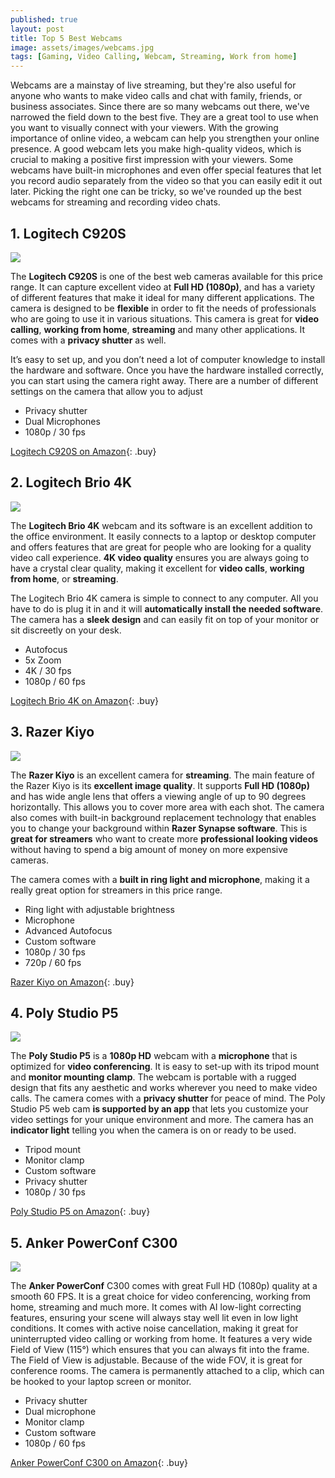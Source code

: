 ```yaml
---
published: true
layout: post
title: Top 5 Best Webcams
image: assets/images/webcams.jpg
tags: [Gaming, Video Calling, Webcam, Streaming, Work from home]
---
```


Webcams are a mainstay of live streaming, but they're also useful for anyone who wants to make video calls and chat with family, friends, or business associates. Since there are so many webcams out there, we've narrowed the field down to the best five. They are a great tool to use when you want to visually connect with your viewers. With the growing importance of online video, a webcam can help you strengthen your online presence. A good webcam lets you make high-quality videos, which is crucial to making a positive first impression with your viewers. Some webcams have built-in microphones and even offer special features that let you record audio separately from the video so that you can easily edit it out later. Picking the right one can be tricky, so we've rounded up the best webcams for streaming and recording video chats.

## 1. Logitech C920S 

<img src="/assets/images/logitech-c920s.jpg">

The **Logitech C920S** is one of the best web cameras available for this price range. It can capture excellent video at **Full HD (1080p)**, and has a variety of different features that make it ideal for many different applications. The camera is designed to be **flexible** in order to fit the needs of professionals who are going to use it in various situations. This camera is great for **video calling**, **working from home**, **streaming** and many other applications. It comes with a **privacy shutter** as well.

It’s easy to set up, and you don’t need a lot of computer knowledge to install the hardware and software. Once you have the hardware installed correctly, you can start using the camera right away. There are a number of different settings on the camera that allow you to adjust

- Privacy shutter
- Dual Microphones
- 1080p / 30 fps

[Logitech C920S on Amazon](https://amzn.to/3JFifWo){: .buy}

## 2. Logitech Brio 4K

<img src="/assets/images/logitech-brio-4k.jpg">

The **Logitech Brio 4K** webcam and its software is an excellent addition to the office environment. It easily connects to a laptop or desktop computer and offers features that are great for people who are looking for a quality video call experience. **4K video quality** ensures you are always going to have a crystal clear quality, making it excellent for **video calls**, **working from home**, or **streaming**.

The Logitech Brio 4K camera is simple to connect to any computer. All you have to do is plug it in and it will **automatically install the needed software**. The camera has a **sleek design** and can easily fit on top of your monitor or sit discreetly on your desk.

- Autofocus
- 5x Zoom
- 4K / 30 fps
- 1080p / 60 fps

[Logitech Brio 4K on Amazon](https://amzn.to/3qJGU3B){: .buy}

## 3. Razer Kiyo

<img src="/assets/images/razer-kiyo.jpg">

The **Razer Kiyo** is an excellent camera for **streaming**. The main feature of the Razer Kiyo is its **excellent image quality**. It supports **Full HD (1080p)** and has wide angle lens that offers a viewing angle of up to 90 degrees horizontally. This allows you to cover more area with each shot. The camera also comes with built-in background replacement technology that enables you to change your background within **Razer Synapse software**. This is **great for streamers** who want to create more **professional looking videos** without having to spend a big amount of money on more expensive cameras.

The camera comes with a **built in ring light and microphone**, making it a really great option for streamers in this price range.

- Ring light with adjustable brightness
- Microphone
- Advanced Autofocus
- Custom software
- 1080p / 30 fps
- 720p / 60 fps

[Razer Kiyo on Amazon](https://amzn.to/3zyDrJn){: .buy}

## 4. Poly Studio P5

<img src="/assets/images/poly-studio-p5.jpg">

The **Poly Studio P5** is a **1080p HD** webcam with a **microphone** that is optimized for **video conferencing**. It is easy to set-up with its tripod mount and **monitor mounting clamp**. The webcam is portable with a rugged design that fits any aesthetic and works wherever you need to make video calls. The camera comes with a **privacy shutter** for peace of mind. The Poly Studio P5 web cam **is supported by an app** that lets you customize your video settings for your unique environment and more. The camera has an **indicator light** telling you when the camera is on or ready to be used.

- Tripod mount
- Monitor clamp
- Custom software
- Privacy shutter
- 1080p / 30 fps

[Poly Studio P5 on Amazon](https://amzn.to/3FP3o9C){: .buy}

## 5. Anker PowerConf C300

<img src="/assets/images/anker-powerconf-c300.jpg">

The **Anker PowerConf** C300 comes with great Full HD (1080p) quality at a smooth 60 FPS. It is a great choice for video conferencing, working from home, streaming and much more. It comes with AI low-light correcting features, ensuring your scene will always stay well lit even in low light conditions. It comes with active noise cancellation, making it great for uninterrupted video calling or working from home. It features a very wide Field of View (115°) which ensures that you can always fit into the frame. The Field of View is adjustable. Because of the wide FOV, it is great for conference rooms. The camera is permanently attached to a clip, which can be hooked to your laptop screen or monitor.

- Privacy shutter
- Dual microphone
- Monitor clamp
- Custom software
- 1080p / 60 fps

[Anker PowerConf C300 on Amazon](https://amzn.to/3sOIJyV){: .buy}
